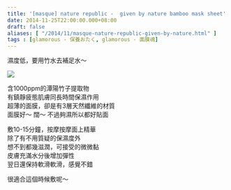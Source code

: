 ```yaml
---
title: '[masque] nature republic -  given by nature bamboo mask sheet'
date: 2014-11-25T22:00:00.000+08:00
draft: false
aliases: [ "/2014/11/masque-nature-republic-given-by-nature.html" ]
tags : [glamorous - 保養おたく, glamorous - 面膜魂]
---
```


濕度低，要用竹水去補足水～  

[![](https://farm9.staticflickr.com/8625/15829669136_f6ef26c167_z.jpg)](https://farm9.staticflickr.com/8625/15829669136_f6ef26c167_z.jpg)

含1000ppm的潭陽竹子提取物  
有鎮靜疲態肌膚同長時間保濕作用   
超薄的面膜，卻是有3層天然纖維的材質  
面膜好～ 闊～ 不過夠濕所以都好貼面  
  
敷10-15分鐘，按摩按摩面上精華  
除了有不用質疑的保濕度外  
想不到都幾滋潤，可接受的微微黏  
皮膚充滿水分後增加彈性  
翌日還保持軟滑軟滑，感覺不錯  
  
很適合這個時候敷呢～